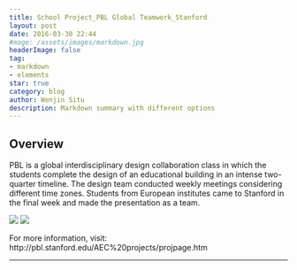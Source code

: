 ```yaml
---
title: School Project_PBL Global Teamwork_Stanford
layout: post
date: 2016-03-30 22:44
#mage: /assets/images/markdown.jpg
headerImage: false
tag:
- markdown
- elements
star: true
category: blog
author: Wenjin Situ
description: Markdown summary with different options
---
```


## Overview

<p>PBL is a global interdisciplinary design collaboration class in which the students complete the design of an educational building in an intense two-quarter timeline. The design team conducted weekly meetings considering different time zones. Students from European institutes came to Stanford in the final week and made the presentation as a team.  </p>



<img class="image" src="{{ site.url }}/{{ site.PBLGroupPicture }}">
<img class="image" src="{{ site.url }}/{{ site.PBLFinalPicture }}">
<p>
For more information, visit: http://pbl.stanford.edu/AEC%20projects/projpage.htm
</p>


---
